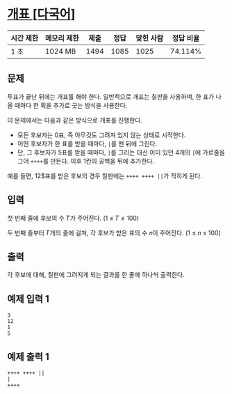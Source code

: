 # [개표 [다국어]](https://www.acmicpc.net/problem/30868)

| 시간 제한 | 메모리 제한 | 제출 | 정답 | 맞힌 사람 | 정답 비율 |
| --- | --- | --- | --- | --- | --- |
| 1 초 | 1024 MB | 1494 | 1085 | 1025 | 74.114% |

## 문제

투표가 끝난 뒤에는 개표를 해야 한다. 일반적으로 개표는 칠판을 사용하며, 한 표가 나올 때마다 한 획을 추가로 긋는 방식을 사용한다.

이 문제에서는 다음과 같은 방식으로 개표를 진행한다.

- 모든 후보자는 0표, 즉 아무것도 그려져 있지 않는 상태로 시작한다.
- 어떤 후보자가 한 표를 받을 때마다, `|`를 맨 뒤에 그린다.
- 단, 그 후보자가 5표를 받을 때마다, `|`를 그리는 대신 이미 있던 4개의 `|`에 가로줄을 그어 `++++`를 만든다. 이후 1칸의 공백을 뒤에 추가한다.

예를 들면, 12$표를 받은 후보의 경우 칠판에는 `++++ ++++ ||`가 적히게 된다.

## 입력

첫 번째 줄에 후보의 수 𝑇가 주어진다. (1 ≤ 𝑇 ≤ 100)

두 번째 줄부터 𝑇개의 줄에 걸쳐, 각 후보가 받은 표의 수 𝑛이 주어진다. (1 ≤ 𝑛 ≤ 100)

## 출력

각 후보에 대해, 칠판에 그려지게 되는 결과를 한 줄에 하나씩 출력한다.

## 예제 입력 1

```
3
12
1
5

```

## 예제 출력 1

```
++++ ++++ ||
|
++++
```
